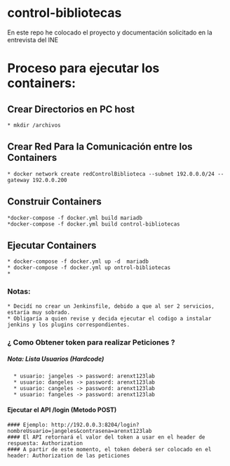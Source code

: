 # control-bibliotecas

En este repo he colocado el proyecto  y documentación solicitado en la entrevista del INE 

# Proceso para ejecutar los containers:
  
  ## Crear Directorios en PC host
    * mkdir /archivos
     
  ## Crear Red Para la Comunicación entre los Containers
    * docker network create redControlBiblioteca --subnet 192.0.0.0/24 --gateway 192.0.0.200
  
  ## Construir Containers
    *docker-compose -f docker.yml build mariadb
    *docker-compose -f docker.yml build control-bibliotecas
  
  ## Ejecutar Containers
    * docker-compose -f docker.yml up -d  mariadb
    * docker-compose -f docker.yml up ontrol-bibliotecas
    * 
  ### Notas:
    * Decidí no crear un Jenkinsfile, debido a que al ser 2 servicios,  estaría muy sobrado.
    * Obligaría a quien revise y decida ejecutar el codigo a instalar jenkins y los plugins correspondientes.

### ¿ Como Obtener token para realizar Peticiones ? 
  
   ##### Nota:  Lista Usuarios (Hardcode)
      * usuario: jangeles -> password: arenxt123lab
      * usuario: dangeles -> password: arenxt123lab
      * usuario: cangeles -> password: arenxt123lab
      * usuario: fangeles -> password: arenxt123lab
   
   #### Ejecutar el API /login (Metodo POST) 
   
    #### Ejemplo: http://192.0.0.3:8204/login?nombreUsuario=jangeles&contrasena=arenxt123lab
    #### El API retornará el valor del token a usar en el header de respuesta: Authorization
    #### A partir de este momento, el token deberá ser colocado en el header: Authorization de las peticiones
    
